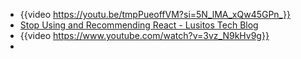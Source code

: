 - {{video https://youtu.be/tmpPueoffVM?si=5N_lMA_xQw45GPn_}}
- [Stop Using and Recommending React - Lusitos Tech Blog](https://blog.lusito.info/stop-using-and-recommending-react.html)
- {{video https://www.youtube.com/watch?v=3vz_N9kHv9g}}
-